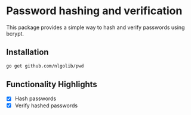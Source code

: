 # Password hashing and verification

This package provides a simple way to hash and verify passwords using bcrypt.

## Installation

```bash
go get github.com/nlgolib/pwd
```

## Functionality Highlights

- [x] Hash passwords
- [X] Verify hashed passwords
